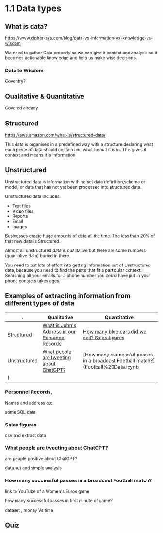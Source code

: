 # 1.1 Data types

## What is data?

<https://www.cipher-sys.com/blog/data-vs-information-vs-knowledge-vs-wisdom>

We need to gather Data properly so we can give it context and analysis so it becomes actionable knowledge and help us make wise decisions.

### Data to Wisdom

Coventry?


## Qualitative & Quantitative

Covered already
<!--

 (e.g. the colour of products, the
names of employee

## Quantitative

Measurements 
e.g. expiry date of medicines, the number of staff working in an organisation)

-->

## Structured

<https://aws.amazon.com/what-is/structured-data/>

This data is organised in a predefined way with a structure declaring what each piece of data should contain and what format it is in. This gives it context and means it is information.



## Unstructured

Unstructured data is information with no set data definition,schema or model, or data that has not yet been processed into structured data. 

Unstructured data includes:

* Text files
* Video files
* Reports
* Email
* Images

Businesses create huge amounts of data all the time. The less than 20% of that new data is Structured. 

Almost all unstructured data is qualitative but there are some numbers (quanititive data) buried in there.

You need to put lots of effort into getting information out of Unstructured data, because  you need to find the parts that fit a particular context. Searching all your emails for a phone number you could have put in your phone contacts takes ages.

## Examples of extracting information from different types of data

|.           | Qualitative| Quantitative|
|------------|------------|-------------|
|Structured | [What is John's Address in our Personnel Records](Personnel%20Records.ipynb) | [How many blue cars did we sell? Sales figures](Sales%20Figures.ipynb) |
|Unstructured| [What people are tweeting about ChatGPT?](ChatGPT%20Tweets.ipynb) | [How many successful passes in a broadcast Football match?](Football%20Data.ipynb
) |


### Personnel Records,
 Names and address etc.

some SQL data

### Sales figures

csv and extract data

### What people are tweeting about ChatGPT? 

are people positive about ChatGPT?

data set and simple analysis 


### How many successful passes in a broadcast Football match?

link to YouTube of a Women's Euros game

how many successful passes in first minute of game?

dataset , money Vs time


## Quiz 